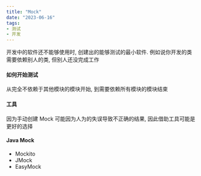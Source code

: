 ```yaml
---
title: "Mock"
date: "2023-06-16"
tags:
- 测试
- 开发
---
```


开发中的软件还不能够使用时, 创建出的能够测试的最小软件.
例如说你开发的类需要依赖别人的类, 但别人还没完成工作

#### 如何开始测试
从完全不依赖于其他模块的模块开始, 到需要依赖所有模块的模块结束

#### 工具
因为手动创建 Mock 可能因为人为的失误导致不正确的结果, 因此借助工具可能是更好的选择

#### Java Mock
- Mockito
- JMock
- EasyMock